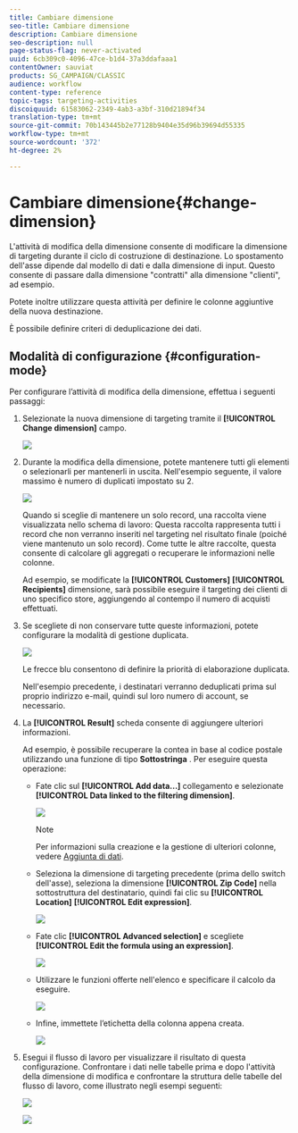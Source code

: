 ```yaml
---
title: Cambiare dimensione
seo-title: Cambiare dimensione
description: Cambiare dimensione
seo-description: null
page-status-flag: never-activated
uuid: 6cb309c0-4096-47ce-b1d4-37a3ddafaaa1
contentOwner: sauviat
products: SG_CAMPAIGN/CLASSIC
audience: workflow
content-type: reference
topic-tags: targeting-activities
discoiquuid: 61583062-2349-4ab3-a3bf-310d21894f34
translation-type: tm+mt
source-git-commit: 70b143445b2e77128b9404e35d96b39694d55335
workflow-type: tm+mt
source-wordcount: '372'
ht-degree: 2%

---
```



# Cambiare dimensione{#change-dimension}

L&#39;attività di modifica della dimensione consente di modificare la dimensione di targeting durante il ciclo di costruzione di destinazione. Lo spostamento dell&#39;asse dipende dal modello di dati e dalla dimensione di input. Questo consente di passare dalla dimensione &quot;contratti&quot; alla dimensione &quot;clienti&quot;, ad esempio.

Potete inoltre utilizzare questa attività per definire le colonne aggiuntive della nuova destinazione.

È possibile definire criteri di deduplicazione dei dati.

## Modalità di configurazione {#configuration-mode}

Per configurare l’attività di modifica della dimensione, effettua i seguenti passaggi:

1. Selezionate la nuova dimensione di targeting tramite il **[!UICONTROL Change dimension]** campo.

   ![](assets/s_user_change_dimension_param1.png)

1. Durante la modifica della dimensione, potete mantenere tutti gli elementi o selezionarli per mantenerli in uscita. Nell&#39;esempio seguente, il valore massimo è numero di duplicati impostato su 2.

   ![](assets/s_user_change_dimension_limit.png)

   Quando si sceglie di mantenere un solo record, una raccolta viene visualizzata nello schema di lavoro: Questa raccolta rappresenta tutti i record che non verranno inseriti nel targeting nel risultato finale (poiché viene mantenuto un solo record). Come tutte le altre raccolte, questa consente di calcolare gli aggregati o recuperare le informazioni nelle colonne.

   Ad esempio, se modificate la **[!UICONTROL Customers]** **[!UICONTROL Recipients]** dimensione, sarà possibile eseguire il targeting dei clienti di uno specifico store, aggiungendo al contempo il numero di acquisti effettuati.

1. Se scegliete di non conservare tutte queste informazioni, potete configurare la modalità di gestione duplicata.

   ![](assets/s_user_change_dimension_param2.png)

   Le frecce blu consentono di definire la priorità di elaborazione duplicata.

   Nell&#39;esempio precedente, i destinatari verranno deduplicati prima sul proprio indirizzo e-mail, quindi sul loro numero di account, se necessario.

1. La **[!UICONTROL Result]** scheda consente di aggiungere ulteriori informazioni.

   Ad esempio, è possibile recuperare la contea in base al codice postale utilizzando una funzione di tipo **Sottostringa** . Per eseguire questa operazione:

   * Fate clic sul **[!UICONTROL Add data...]** collegamento e selezionate **[!UICONTROL Data linked to the filtering dimension]**.

      ![](assets/wf_change-dimension_sample_01.png)

      >[!NOTE]
      >
      >Per informazioni sulla creazione e la gestione di ulteriori colonne, vedere [Aggiunta di dati](../../workflow/using/query.md#adding-data).

   * Seleziona la dimensione di targeting precedente (prima dello switch dell&#39;asse), seleziona la dimensione **[!UICONTROL Zip Code]** nella sottostruttura del destinatario, quindi fai clic su **[!UICONTROL Location]** **[!UICONTROL Edit expression]**.

      ![](assets/wf_change-dimension_sample_02.png)

   * Fate clic **[!UICONTROL Advanced selection]** e scegliete **[!UICONTROL Edit the formula using an expression]**.

      ![](assets/wf_change-dimension_sample_03.png)

   * Utilizzare le funzioni offerte nell&#39;elenco e specificare il calcolo da eseguire.

      ![](assets/wf_change-dimension_sample_04.png)

   * Infine, immettete l’etichetta della colonna appena creata.

      ![](assets/wf_change-dimension_sample_05.png)

1. Esegui il flusso di lavoro per visualizzare il risultato di questa configurazione. Confrontare i dati nelle tabelle prima e dopo l&#39;attività della dimensione di modifica e confrontare la struttura delle tabelle del flusso di lavoro, come illustrato negli esempi seguenti:

   ![](assets/wf_change-dimension_sample_06.png)

   ![](assets/wf_change-dimension_sample_07.png)

